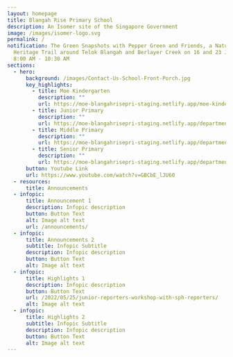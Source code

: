 ```yaml
---
layout: homepage
title: Blangah Rise Primary School
description: An Isomer site of the Singapore Government
image: /images/isomer-logo.svg
permalink: /
notification: The Green Snapshots with Pepper Green and Friends, a Nature
  Heritage Trail around Telok Blangah and Berlayer Creek on 16 and 23 July 2022,
  8:00 AM - 10:30 AM
sections:
  - hero:
      background: /images/Contact-Us-School-Front-Porch.jpg
      key_highlights:
        - title: Moe Kindergarten
          description: ""
          url: https://moe-blangahrisepri-staging.netlify.app/moe-kindergarten-blangah-rise/
        - title: Junior Primary
          description: ""
          url: https://moe-blangahrisepri-staging.netlify.app/departments/junior-primary/
        - title: Middle Primary
          description: ""
          url: https://moe-blangahrisepri-staging.netlify.app/departments/middle-primary/
        - title: Senior Primary
          description: ""
          url: https://moe-blangahrisepri-staging.netlify.app/departments/senior-primary/
      button: Youtube Link
      url: https://www.youtube.com/watch?v=GBCbE_lJU60
  - resources:
      title: Announcements
  - infopic:
      title: Announcement 1
      description: Infopic description
      button: Button Text
      alt: Image alt text
      url: /announcements/
  - infopic:
      title: Announcements 2
      subtitle: Infopic Subtitle
      description: Infopic description
      button: Button Text
      alt: Image alt text
  - infopic:
      title: Highlights 1
      description: Infopic description
      button: Button Text
      url: /2022/05/25/junior-reporters-workshop-with-sph-reporters/
      alt: Image alt text
  - infopic:
      title: Highlights 2
      subtitle: Infopic Subtitle
      description: Infopic description
      button: Button Text
      alt: Image alt text
---
```

